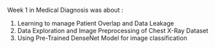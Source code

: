 Week 1 in Medical Diagnosis was about :
1. Learning to manage Patient Overlap and Data Leakage
2. Data Exploration and Image Preprocessing of Chest X-Ray Dataset
3. Using Pre-Trained DenseNet Model for image classification
